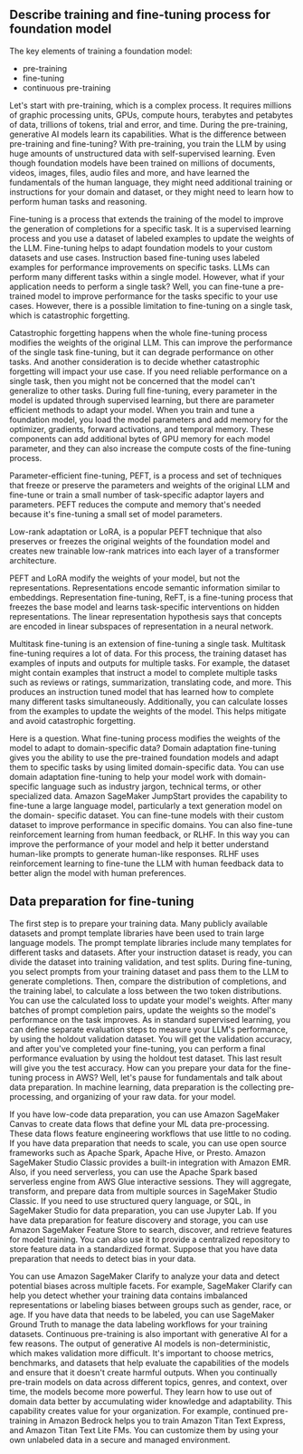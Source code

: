 ## Describe training and fine-tuning process for foundation model
The key elements of training a foundation model:
- pre-training
- fine-tuning
- continuous pre-training

Let's start with pre-training, which is a complex process. It requires millions of graphic processing units, GPUs, compute hours, terabytes and petabytes of data, trillions of tokens, trial and error, and time. During the pre-training, generative AI models learn its capabilities. What is the difference between pre-training and fine-tuning? With pre-training, you train the LLM by using huge amounts of unstructured data with self-supervised learning. Even though foundation models have been trained on millions of documents, videos, images, files, audio files and more, and have learned the fundamentals of the human language, they might need additional training or instructions for your domain and dataset, or they might need to learn how to perform human tasks and reasoning.

Fine-tuning is a process that extends the training of the model to improve the generation of completions for a specific task. It is a supervised learning process and you use a dataset of labeled examples to update the weights of the LLM. Fine-tuning helps to adapt foundation models to your custom datasets and use cases. Instruction based fine-tuning uses labeled examples for performance improvements on specific tasks. LLMs can perform many different tasks within a single model. However, what if your application needs to perform a single task? Well, you can fine-tune a pre-trained model to improve performance for the tasks specific to your use cases. However, there is a possible limitation to fine-tuning on a single task, which is catastrophic forgetting.

Catastrophic forgetting happens when the whole fine-tuning process modifies the weights of the original LLM. This can improve the performance of the single task fine-tuning, but it can degrade performance on other tasks. And another consideration is to decide whether catastrophic forgetting will impact your use case. If you need reliable performance on a single task, then you might not be concerned that the model can't generalize to other tasks. During full fine-tuning, every parameter in the model is updated through supervised learning, but there are parameter efficient methods to adapt your model. When you train and tune a foundation model, you load the model parameters and add memory for the optimizer, gradients, forward activations, and temporal memory. These components can add additional bytes of GPU memory for each model parameter, and they can also increase the compute costs of the fine-tuning process.

Parameter-efficient fine-tuning, PEFT, is a process and set of techniques that freeze or preserve the parameters and weights of the original LLM and fine-tune or train a small number of task-specific adaptor layers and parameters. PEFT reduces the compute and memory that's needed because it's fine-tuning a small set of model parameters.

Low-rank adaptation or LoRA, is a popular PEFT technique that also preserves or freezes the original weights of the foundation model and creates new trainable low-rank matrices into each layer of a transformer architecture. 

PEFT and LoRA modify the weights of your model, but not the representations. Representations encode semantic information similar to embeddings. Representation fine-tuning, ReFT, is a fine-tuning process that freezes the base model and learns task-specific interventions on hidden representations. The linear representation hypothesis says that concepts are encoded in linear subspaces of representation in a neural network.

Multitask fine-tuning is an extension of fine-tuning a single task. Multitask fine-tuning requires a lot of data. For this process, the training dataset has examples of inputs and outputs for multiple tasks. For example, the dataset might contain examples that instruct a model to complete multiple tasks such as reviews or ratings, summarization, translating code, and more. This produces an instruction tuned model that has learned how to complete many different tasks simultaneously. Additionally, you can calculate losses from the examples to update the weights of the model. This helps mitigate and avoid catastrophic forgetting.

Here is a question. What fine-tuning process modifies the weights of the model to adapt to domain-specific data? Domain adaptation fine-tuning gives you the ability to use the pre-trained foundation models and adapt them to specific tasks by using limited domain-specific data. You can use domain adaptation fine-tuning to help your model work with domain-specific language such as industry jargon, technical terms, or other specialized data. Amazon SageMaker JumpStart provides the capability to fine-tune a large language model, particularly a text generation model on the domain- specific dataset. You can fine-tune models with their custom dataset to improve performance in specific domains. You can also fine-tune reinforcement learning from human feedback, or RLHF. In this way you can improve the performance of your model and help it better understand human-like prompts to generate human-like responses. RLHF uses reinforcement learning to fine-tune the LLM with human feedback data to better align the model with human preferences. 
## Data preparation for fine-tuning
The first step is to prepare your training data. Many publicly available datasets and prompt template libraries have been used to train large language models. The prompt template libraries include many templates for different tasks and datasets. After your instruction dataset is ready, you can divide the dataset into training validation, and test splits. During fine-tuning, you select prompts from your training dataset and pass them to the LLM to generate completions. Then, compare the distribution of completions, and the training label, to calculate a loss between the two token distributions. You can use the calculated loss to update your model's weights. After many batches of prompt completion pairs, update the weights so the model's performance on the task improves. As in standard supervised learning, you can define separate evaluation steps to measure your LLM's performance, by using the holdout validation dataset. You will get the validation accuracy, and after you've completed your fine-tuning, you can perform a final performance evaluation by using the holdout test dataset. This last result will give you the test accuracy. How can you prepare your data for the fine-tuning process in AWS? Well, let's pause for fundamentals and talk about data preparation. In machine learning, data preparation is the collecting pre-processing, and organizing of your raw data. for your model.

If you have low-code data preparation, you can use Amazon SageMaker Canvas to create data flows that define your ML data pre-processing. These data flows feature engineering workflows that use little to no coding. If you have data preparation that needs to scale, you can use open source frameworks such as Apache Spark, Apache Hive, or Presto. Amazon SageMaker Studio Classic provides a built-in integration with Amazon EMR. Also, if you need serverless, you can use the Apache Spark based serverless engine from AWS Glue interactive sessions. They will aggregate, transform, and prepare data from multiple sources in SageMaker Studio Classic. If you need to use structured query language, or SQL, in SageMaker Studio for data preparation, you can use Jupyter Lab. If you have data preparation for feature discovery and storage, you can use Amazon SageMaker Feature Store to search, discover, and retrieve features for model training. You can also use it to provide a centralized repository to store feature data in a standardized format. Suppose that you have data preparation that needs to detect bias in your data.

You can use Amazon SageMaker Clarify to analyze your data and detect potential biases across multiple facets. For example, SageMaker Clarify can help you detect whether your training data contains imbalanced representations or labeling biases between groups such as gender, race, or age. If you have data that needs to be labeled, you can use SageMaker Ground Truth to manage the data labeling workflows for your training datasets. Continuous pre-training is also important with generative AI for a few reasons. The output of generative AI models is non-deterministic, which makes validation more difficult. It's important to choose metrics, benchmarks, and datasets that help evaluate the capabilities of the models and ensure that it doesn't create harmful outputs. When you continually pre-train models on data across different topics, genres, and context, over time, the models become more powerful. They learn how to use out of domain data better by accumulating wider knowledge and adaptability. This capability creates value for your organization. For example, continued pre-training in Amazon Bedrock helps you to train Amazon Titan Text Express, and Amazon Titan Text Lite FMs. You can customize them by using your own unlabeled data in a secure and managed environment. 